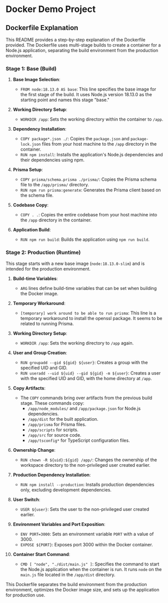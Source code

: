 # Docker Demo Project

## Dockerfile Explanation

This README provides a step-by-step explanation of the Dockerfile provided. The Dockerfile uses multi-stage builds to create a container for a Node.js application, separating the build environment from the production environment.

### Stage 1: Base (Build)

1. **Base Image Selection**:
   - `FROM node:18.13.0 AS base`: This line specifies the base image for the first stage of the build. It uses Node.js version 18.13.0 as the starting point and names this stage "base."

2. **Working Directory Setup**:
   - `WORKDIR /app`: Sets the working directory within the container to `/app`.

3. **Dependency Installation**:
   - `COPY package*.json ./`: Copies the `package.json` and `package-lock.json` files from your host machine to the `/app` directory in the container.
   - `RUN npm install`: Installs the application's Node.js dependencies and their dependencies using npm.

4. **Prisma Setup**:
   - `COPY prisma/schema.prisma ./prisma/`: Copies the Prisma schema file to the `/app/prisma/` directory.
   - `RUN npm run prisma:generate`: Generates the Prisma client based on the schema file.

5. **Codebase Copy**:
   - `COPY . .`: Copies the entire codebase from your host machine into the `/app` directory in the container.

6. **Application Build**:
   - `RUN npm run build`: Builds the application using `npm run build`.

### Stage 2: Production (Runtime)

This stage starts with a new base image (`node:18.13.0-slim`) and is intended for the production environment.

1. **Build-time Variables**:
   - `ARG` lines define build-time variables that can be set when building the Docker image.

2. **Temporary Workaround**:
   - `[temporary] work around to be able to run prisma`: This line is a temporary workaround to install the openssl package. It seems to be related to running Prisma.

3. **Working Directory Setup**:
   - `WORKDIR /app`: Sets the working directory to `/app` again.

4. **User and Group Creation**:
   - `RUN groupadd --gid ${gid} ${user}`: Creates a group with the specified UID and GID.
   - `RUN useradd --uid ${uid} --gid ${gid} -m ${user}`: Creates a user with the specified UID and GID, with the home directory at `/app`.

5. **Copy Artifacts**:
   - The `COPY` commands bring over artifacts from the previous build stage. These commands copy:
     - `/app/node_modules/` and `/app/package.json` for Node.js dependencies.
     - `/app/dist` for the built application.
     - `/app/prisma` for Prisma files.
     - `/app/scripts` for scripts.
     - `/app/src` for source code.
     - `/app/tsconfig*` for TypeScript configuration files.

6. **Ownership Change**:
   - `RUN chown -R ${uid}:${gid} /app/`: Changes the ownership of the workspace directory to the non-privileged user created earlier.

7. **Production Dependency Installation**:
   - `RUN npm install --production`: Installs production dependencies only, excluding development dependencies.

8. **User Switch**:
   - `USER ${user}`: Sets the user to the non-privileged user created earlier.

9. **Environment Variables and Port Exposition**:
   - `ENV PORT=3000`: Sets an environment variable `PORT` with a value of 3000.
   - `EXPOSE ${PORT}`: Exposes port 3000 within the Docker container.

10. **Container Start Command**:
    - `CMD [ "node", "./dist/main.js" ]`: Specifies the command to start the Node.js application when the container is run. It runs `node` on the `main.js` file located in the `/app/dist` directory.

This Dockerfile separates the build environment from the production environment, optimizes the Docker image size, and sets up the application for production use.
